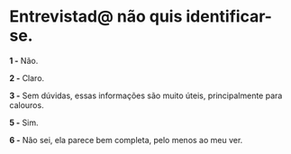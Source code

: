 Entrevistad@ não quis identificar-se.
=====================================


**1 -** Não.

**2 -** Claro.

**3 -** Sem dúvidas, essas informações são muito úteis, principalmente para calouros.

**5 -** Sim.

**6 -** Não sei, ela parece bem completa, pelo menos ao meu ver.
